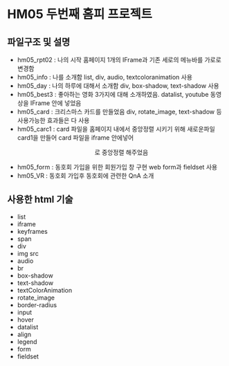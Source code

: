 # HM05 두번째 홈피 프로젝트

## 파일구조 및 설명 
- hm05_rpt02 : 나의 시작 홈페이지 1개의 IFrame과 기존 세로의 메뉴바를 가로로 변경함
- hm05_info : 나를 소개함 list, div, audio, textcoloranimation 사용
- hm05_day : 나의 하루에 대해서 소개함 div, box-shadow, text-shadow 사용
- hm05_best3 : 좋아하는 영화 3가지에 대해 소개하였음. datalist, youtube 동영상을 IFrame 안에 넣었음
- hm05_card : 크리스마스 카드를 만들었음 div, rotate_image, text-shadow 등 사용가능한 효과들은 다 사용
- hm05_carc1 : card 파일을 홈페이지 내에서 중앙정렬 시키기 위해 새로운파일 card1을 만들어 card 파일을 iframe 안에넣어 <p align="middle"> 로 중앙정렬 해주었음 
- hm05_form : 동호회 가입을 위한 회원가입 창 구현 web form과 fieldset 사용
- hm05_VR : 동호회 가입후 동호회에 관련한 QnA 소개 

## 사용한 html 기술
- list
- iframe
- keyframes
- span
- div
- img src
- audio
- br
- box-shadow
- text-shadow
- textColorAnimation
- rotate_image
- border-radius
- input
- hover
- datalist
- align
- legend
- form
- fieldset
